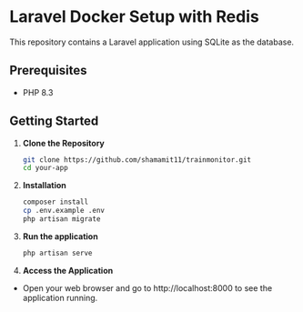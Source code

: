 # Laravel Docker Setup with Redis

This repository contains a Laravel application using SQLite as the database.

## Prerequisites

-   PHP 8.3

## Getting Started

1. **Clone the Repository**

    ```bash
    git clone https://github.com/shamamit11/trainmonitor.git
    cd your-app

    ```

2. **Installation**

    ```bash
    composer install
    cp .env.example .env
    php artisan migrate

    ```

3. **Run the application**

    ```bash
    php artisan serve

    ```

4. **Access the Application**

-   Open your web browser and go to http://localhost:8000 to see the application running.
